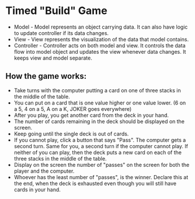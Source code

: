 # Timed "Build" Game
- Model - Model represents an object carrying data. It can also have logic to update controller if its data changes.
- View - View represents the visualization of the data that model contains.
- Controller - Controller acts on both model and view. It controls the data flow into model object and updates the view
  whenever data changes. It keeps view and model separate.

## How the game works:

- Take turns with the computer putting a card on one of three stacks in the middle of the table.
- You can put on a card that is one value higher or one value lower. (6 on a 5, 4 on a 5, A on a K, JOKER goes
  everywhere)
- After you play, you get another card from the deck in your hand.
- The number of cards remaining in the deck should be displayed on the screen.
- Keep going until the single deck is out of cards.
- If you cannot play, click a button that says "Pass". The computer gets a second turn. Same for you, a
  second turn if the computer cannot play. If neither of you can play, then the deck puts a new card on each of the
  three stacks in the middle of the table.
- Display on the screen the number of "passes" on the screen for both the player and the computer.
- Whoever has the least number of "passes", is the winner. Declare this at the end, when the deck is exhausted
  even though you will still have cards in your hand.